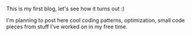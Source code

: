 This is my first blog, let's see how it turns out :)

I'm planning to post here cool coding patterns, optimization, small code pieces from stuff I've worked on in my free time.
